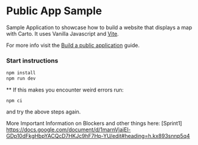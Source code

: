 # Public App Sample

Sample Application to showcase how to build a website that displays a map with Carto. It uses Vanilla Javascript and [Vite](https://vitejs.dev/guide/).

For more info visit the [Build a public application](https://docs.carto.com/carto-for-developers/overview) guide. 

### Start instructions

```bash 
npm install
npm run dev
```
** If this makes you encounter weird errors run: 
```
npm ci
```
and try the above steps again.

More Important Information on Blockers and other things here: [Sprint1] https://docs.google.com/document/d/1marnVjajEl-GDp10dFkgHbpYACQcD7HKJc9hF7Hp-YU/edit#heading=h.kx893snnp5q4
